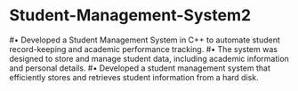 # Student-Management-System2
#•	Developed a Student Management System in C++ to automate student record-keeping and academic performance tracking. 
#•	The system was designed to store and manage student data, including academic information and personal details. 
#•	Developed a student management system that efficiently stores and retrieves student information from a hard disk.
